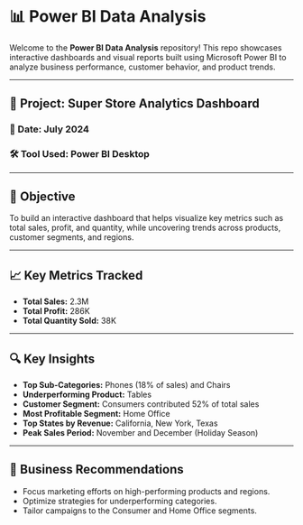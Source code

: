 # 📊 Power BI Data Analysis

Welcome to the **Power BI Data Analysis** repository! This repo showcases interactive dashboards and visual reports built using Microsoft Power BI to analyze business performance, customer behavior, and product trends.

---

## 🚀 Project: Super Store Analytics Dashboard

### 📅 Date: July 2024  
### 🛠 Tool Used: Power BI Desktop

---

## 📌 Objective

To build an interactive dashboard that helps visualize key metrics such as total sales, profit, and quantity, while uncovering trends across products, customer segments, and regions.

---

## 📈 Key Metrics Tracked

- **Total Sales:** 2.3M  
- **Total Profit:** 286K  
- **Total Quantity Sold:** 38K  

---

## 🔍 Key Insights

- **Top Sub-Categories:** Phones (18% of sales) and Chairs  
- **Underperforming Product:** Tables  
- **Customer Segment:** Consumers contributed 52% of total sales  
- **Most Profitable Segment:** Home Office  
- **Top States by Revenue:** California, New York, Texas  
- **Peak Sales Period:** November and December (Holiday Season)

---

## 🧠 Business Recommendations

- Focus marketing efforts on high-performing products and regions.
- Optimize strategies for underperforming categories.
- Tailor campaigns to the Consumer and Home Office segments.
